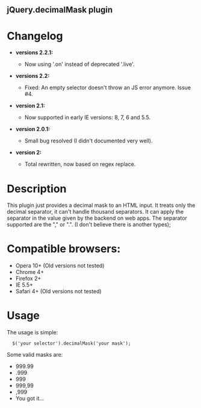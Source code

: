 ## jQuery.decimalMask plugin

# Changelog

- **versions 2.2.1:**
  - Now using '.on' instead of deprecated '.live'.

- **versions 2.2:**
  - Fixed: An empty selector doesn't throw an JS error anymore. Issue #4.

- **version 2.1:**
  - Now supported in early IE versions: 8, 7, 6 and 5.5.

- **version 2.0.1:**
  - Small bug resolved (I didn't documented very well).

- **version 2:**
  - Total rewritten, now based on regex replace.
  
# Description

This plugin just provides a decimal mask to an HTML input.
It treats only the decimal separator, it can't handle thousand separators.
It can apply the separator in the value given by the backend on web apps.
The separator supported are the "," or ".". (I don't believe there is another types);

# Compatible browsers:
  * Opera 10+ (Old versions not tested)
  * Chrome 4+
  * Firefox 2+
  * IE 5.5+
  * Safari 4+ (Old versions not tested)
  
# Usage

The usage is simple:

      $('your selector').decimalMask('your mask');
 
Some valid masks are:

  * 999.99
  * .999
  * 999
  * 999,99
  * ,999
  * You got it...